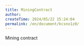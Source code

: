 ```yaml
---
title: MiningContract
author:
createTime: 2024/05/22 15:24:04
permalink: /en/document/kcsno1z0/
---
```

Mining contract
